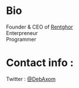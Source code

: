 # Bio
Founder & CEO of [Rentghor](https://rentghor.com) <br>
Enterpreneur <br>
Programmer <br>
# Contact info :
Twitter : [@DebAxom](https://twitter.com/DebAxom) <br>
